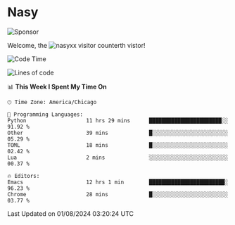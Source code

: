 # Nasy

<!--
<p align="center">
<img height="200" src="https://github-readme-stats.vercel.app/api?username=nasyxx&count_private=true&show_icons=true&theme=dracula&include_all_commits=true"/>
<img height="200" src="https://github-readme-stats.vercel.app/api/top-langs/?username=nasyxx&theme=dracula&hide=html,jupyter+notebook&count_private=true&show_icons=true"/>
</p>

  
----------------
-->

![Sponsor](https://img.shields.io/static/v1.svg?label=Sponsor&message=%E2%9D%A4&logo=GitHub&style=flat&color=pink)
 
Welcome, the ![nasyxx visitor counter](https://count.getloli.com/get/@nasyxx?theme=rule34)th vistor!
 
<!--START_SECTION:waka-->
![Code Time](http://img.shields.io/badge/Code%20Time-4%2C557%20hrs%2015%20mins-blue)

![Lines of code](https://img.shields.io/badge/From%20Hello%20World%20I%27ve%20Written-6.3%20million%20lines%20of%20code-blue)

📊 **This Week I Spent My Time On** 

```text
🕑︎ Time Zone: America/Chicago

💬 Programming Languages: 
Python                   11 hrs 29 mins      ███████████████████████░░   91.92 % 
Other                    39 mins             █░░░░░░░░░░░░░░░░░░░░░░░░   05.29 % 
TOML                     18 mins             █░░░░░░░░░░░░░░░░░░░░░░░░   02.42 % 
Lua                      2 mins              ░░░░░░░░░░░░░░░░░░░░░░░░░   00.37 % 

🔥 Editors: 
Emacs                    12 hrs 1 min        ████████████████████████░   96.23 % 
Chrome                   28 mins             █░░░░░░░░░░░░░░░░░░░░░░░░   03.77 % 
```


 Last Updated on 01/08/2024 03:20:24 UTC
<!--END_SECTION:waka-->

<!-- ![visitors](https://visitor-badge.laobi.icu/badge?page_id=nasyxx.nasyxx) -->
